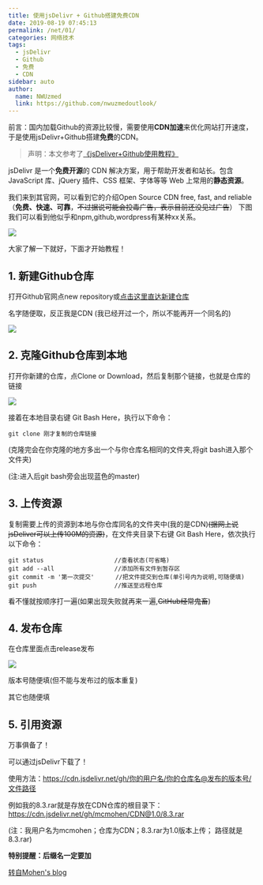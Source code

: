 ```yaml
---
title: 使用jsDelivr + Github搭建免费CDN
date: 2019-08-19 07:45:13
permalink: /net/01/
categories: 网络技术
tags: 
  - jsDelivr
  - Github
  - 免费
  - CDN
sidebar: auto
author: 
  name: NWUzmed
  link: https://github.com/nwuzmedoutlook/
---
```


前言：国内加载Github的资源比较慢，需要使用**CDN加速**来优化网站打开速度，于是使用jsDelivr+Github搭建**免费**的CDN。

<!-- more -->

> 声明：本文参考了[《jsDeliver+Github使用教程》](https://www.cnblogs.com/zhsh666/p/11432956.html)

jsDelivr 是一个**免费开源**的 CDN 解决方案，用于帮助开发者和站长。包含 JavaScript 库、jQuery 插件、CSS 框架、字体等等 Web 上常用的**静态资源**。

我们来到其官网，可以看到它的介绍Open Source CDN free, fast, and reliable（**免费、快速、可靠**，~~不过据说可能会投毒广告，表示目前还没见过广告~~）
下图我们可以看到他似乎和npm,github,wordpress有某种xx关系。



![](https://cdn.jsdelivr.net/gh/mcmohen/ImageHosting/mcmohen_img/jsdelivr.PNG)



大家了解一下就好，下面才开始教程！

## 1. 新建Github仓库

打开Github官网点new repository或[点击这里直达新建仓库](https://github.com/new)

名字随便取，反正我是CDN (我已经开过一个，所以不能再开一个同名的)



![](https://cdn.jsdelivr.net/gh/mcmohen/ImageHosting/mcmohen_img/github.PNG)



## 2. 克隆Github仓库到本地 

打开你新建的仓库，点Clone or Download，然后复制那个链接，也就是仓库的链接



![](https://cdn.jsdelivr.net/gh/mcmohen/ImageHosting/mcmohen_img/clone.PNG)



 接着在本地目录右键 Git Bash Here，执行以下命令：

```
git clone 刚才复制的仓库链接
```

(克隆完会在你克隆的地方多出一个与你仓库名相同的文件夹,将git bash进入那个文件夹)

(注:进入后git bash旁会出现蓝色的master)

## 3. 上传资源

复制需要上传的资源到本地与你仓库同名的文件夹中(我的是CDN)~~(据网上说jsDeliver可以上传100M的资源)~~，在文件夹目录下右键 Git Bash Here，依次执行以下命令：

```
git status                    //查看状态(可省略)
git add --all                 //添加所有文件到暂存区
git commit -m '第一次提交'      //把文件提交到仓库(单引号内为说明,可随便填)
git push                      //推送至远程仓库

```

看不懂就按顺序打一遍(如果出现失败就再来一遍,~~GitHub经常鬼畜~~)



## 4. 发布仓库

在仓库里面点击release发布



![](https://i.loli.net/2019/08/19/dku27zoR49ljm1Q.png)

版本号随便填(但不能与发布过的版本重复)

其它也随便填

## 5. 引用资源

万事俱备了！

可以通过jsDelivr下载了！

使用方法：https://cdn.jsdelivr.net/gh/你的用户名/你的仓库名@发布的版本号/文件路径

例如我的8.3.rar就是存放在CDN仓库的根目录下：https://cdn.jsdelivr.net/gh/mcmohen/CDN@1.0/8.3.rar

(注：我用户名为mcmohen；仓库为CDN；8.3.rar为1.0版本上传；  路径就是8.3.rar)

**特别提醒：后缀名一定要加**

<a href="https://mcmohen.top/" target="_blank" style="text-align:right;">转自Mohen's blog</a>
<!-- &emsp;&emsp;&emsp;&emsp;&ensp;&emsp;&emsp;&emsp;&emsp;&emsp;&emsp;&emsp;&emsp;&emsp;&emsp;&emsp;&emsp;&emsp;&emsp;&emsp;&emsp;&emsp;&emsp;&emsp;&emsp;&emsp;&emsp;&emsp;&emsp;&emsp;&emsp;转自[Mohen's blog](https://mcmohen.com/) -->
